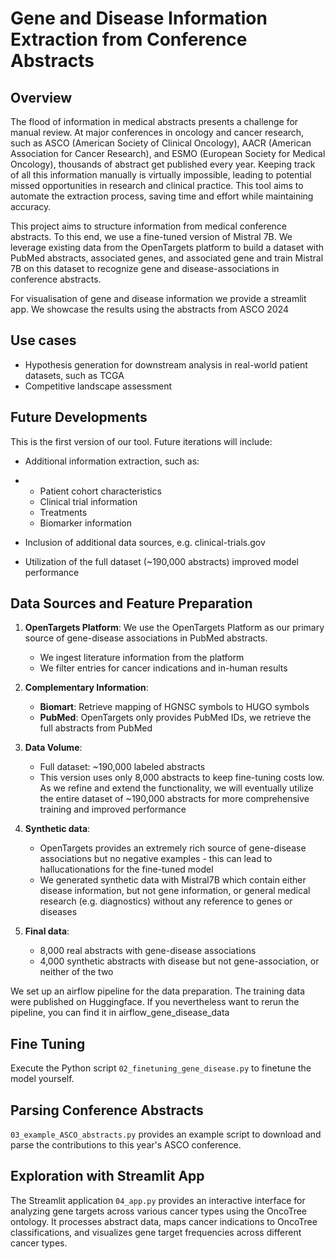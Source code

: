 # Gene and Disease Information Extraction from Conference Abstracts

## Overview

The flood of information in medical abstracts presents a challenge for manual review. At major conferences in oncology and cancer research, such as ASCO (American Society of Clinical Oncology), AACR (American Association for Cancer Research), and ESMO (European Society for Medical Oncology), thousands of abstract get published every year. Keeping track of all this information manually is virtually impossible, leading to potential missed opportunities in research and clinical practice. This tool aims to automate the extraction process, saving time and effort while maintaining accuracy.

This project aims to structure information from medical conference abstracts. To this end, we use a fine-tuned version of Mistral 7B. We leverage existing data from the OpenTargets platform to build a dataset with PubMed abstracts, associated genes, and associated gene and train Mistral 7B on this dataset to recognize gene and disease-associations in conference abstracts. 

For visualisation of gene and disease information we provide a streamlit app. We showcase the results using the abstracts from ASCO 2024

## Use cases

- Hypothesis generation for downstream analysis in real-world patient datasets, such as TCGA
- Competitive landscape assessment

## Future Developments

This is the first version of our tool. Future iterations will include:

- Additional information extraction, such as:
- - Patient cohort characteristics
  - Clinical trial information
  - Treatments
  - Biomarker information

- Inclusion of additional data sources, e.g. clinical-trials.gov
- Utilization of the full dataset (~190,000 abstracts) improved model performance
  


## Data Sources and Feature Preparation

1. **OpenTargets Platform**: We use the OpenTargets Platform as our primary source of gene-disease associations in PubMed abstracts.
   - We ingest literature information from the platform
   - We filter entries for cancer indications and in-human results

2. **Complementary Information**:
   - **Biomart**: Retrieve mapping of HGNSC symbols to HUGO symbols
   - **PubMed**: OpenTargets only provides PubMed IDs, we retrieve the full abstracts from PubMed

3. **Data Volume**:
   - Full dataset: ~190,000 labeled abstracts
   - This version uses only 8,000 abstracts to keep fine-tuning costs low. As we refine and extend the functionality, we will eventually utilize the entire dataset of ~190,000 abstracts for more comprehensive training and improved performance

4. **Synthetic data**:
   - OpenTargets provides an extremely rich source of gene-disease associations but no negative examples - this can lead to hallucationations for the fine-tuned model
   - We generated synthetic data with Mistral7B which contain either disease information, but not gene information, or general medical research (e.g. diagnostics) without any reference to genes or diseases

5. **Final data**:
   - 8,000 real abstracts with gene-disease associations
   - 4,000 synthetic abstracts with disease but not gene-association, or neither of the two



We set up an airflow pipeline for the data preparation. The training data were published on Huggingface. If you nevertheless want to rerun the pipeline, you can find it in airflow_gene_disease_data

## Fine Tuning

Execute the Python script `02_finetuning_gene_disease.py` to finetune the model yourself.

## Parsing Conference Abstracts

`03_example_ASCO_abstracts.py` provides an example script to download and parse the contributions to this year's ASCO conference. 

## Exploration with Streamlit App

The Streamlit application `04_app.py` provides an interactive interface for analyzing gene targets across various cancer types using the OncoTree ontology. It processes abstract data, maps cancer indications to OncoTree classifications, and visualizes gene target frequencies across different cancer types.


